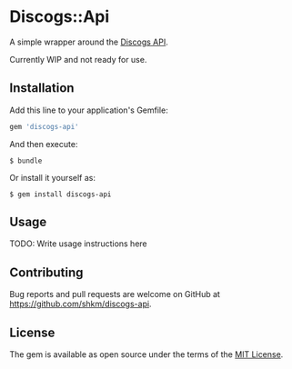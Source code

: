 # Discogs::Api

A simple wrapper around the [Discogs API](https://www.discogs.com/developers/).

Currently WIP and not ready for use.

## Installation

Add this line to your application's Gemfile:

```ruby
gem 'discogs-api'
```

And then execute:

    $ bundle

Or install it yourself as:

    $ gem install discogs-api

## Usage

TODO: Write usage instructions here

## Contributing

Bug reports and pull requests are welcome on GitHub at https://github.com/shkm/discogs-api.

## License

The gem is available as open source under the terms of the [MIT License](https://opensource.org/licenses/MIT).
